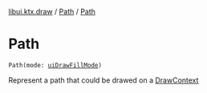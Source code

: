 [libui.ktx.draw](../README.md) / [Path](README.md) / [Path](-path.md)

# Path

`Path(mode: `[`uiDrawFillMode`](../../libui/ui-draw-fill-mode.md)`)`

Represent a path that could be drawed on a [DrawContext](../../libui.ktx/-draw-context.md)

